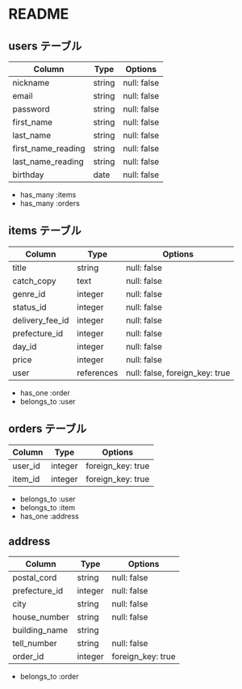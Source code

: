 # README

## users テーブル

| Column               | Type   | Options     |
| -------------------- | ------ | ----------- |
| nickname             | string | null: false |
| email                | string | null: false |
| password             | string | null: false |
| first_name           | string | null: false |
| last_name            | string | null: false |
| first_name_reading   | string | null: false |
| last_name_reading    | string | null: false |
| birthday             |  date  | null: false |

- has_many :items
- has_many :orders



## items テーブル

| Column           | Type       | Options                        |
| ---------------- | ---------- | ------------------------------ |
| title            |   string   | null: false                    |
| catch_copy       |    text    | null: false                    |
| genre_id         |  integer   | null: false                    |
| status_id        |  integer   | null: false                    |
| delivery_fee_id  |  integer   | null: false                    |
| prefecture_id    |  integer   | null: false                    |
| day_id           |  integer   | null: false                    |
| price            |  integer   | null: false                    |
| user             | references | null: false, foreign_key: true |

- has_one :order
- belongs_to :user 


## orders テーブル

| Column           | Type        | Options                        |
| ---------------- | ----------- | ------------------------------ |
| user_id          |   integer   | foreign_key: true              |
| item_id          |   integer   | foreign_key: true              |


- belongs_to :user
- belongs_to :item
- has_one :address


## address

| Column           | Type        | Options                        |
| ---------------- | ----------- | ------------------------------ |
| postal_cord      |   string    | null: false                    |
| prefecture_id    |   integer   | null: false                    |
| city             |   string    | null: false                    |
| house_number     |   string    | null: false                    |
| building_name    |   string    |                                |
| tell_number      |   string    | null: false                    |
| order_id         |   integer   | foreign_key: true              |

- belongs_to :order

